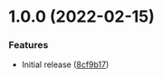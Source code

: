 # 1.0.0 (2022-02-15)


### Features

* Initial release ([8cf9b17](https://github.com/pleo-oss/pleo-spa-infra/commit/8cf9b17ad5e8883cecb004b3d7869717aa6fd62d))
